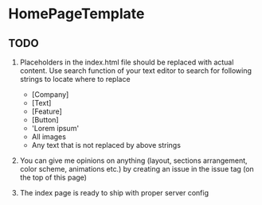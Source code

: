 # HomePageTemplate

## TODO
1. Placeholders in the index.html file should be replaced with actual content. Use search function of your text editor to search for following strings to locate where to replace
    + [Company]
    + [Text]
    + [Feature]
    + [Button]
    + 'Lorem ipsum'
    + All images
    + Any text that is not replaced by above strings

2. You can give me opinions on anything (layout, sections arrangement, color scheme, animations etc.) by creating an issue in the issue tag (on the top of this page)

3. The index page is ready to ship with proper server config